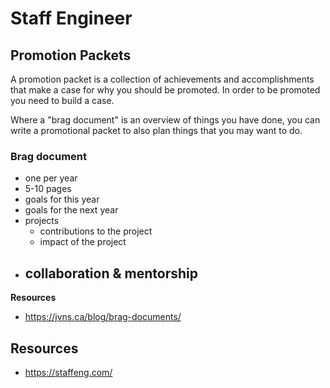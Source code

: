 # Staff Engineer

## Promotion Packets

A promotion packet is a collection of achievements and accomplishments that
make a case for why you should be promoted. In order to be promoted you need
to build a case.

Where a "brag document" is an overview of things you have done, you can write
a promotional packet to also plan things that you may want to do.

### Brag document
- one per year
- 5-10 pages
- goals for this year
- goals for the next year
- projects
    - contributions to the project
    - impact of the project
- collaboration & mentorship
    - 

__Resources__

- https://jvns.ca/blog/brag-documents/


## Resources
- https://staffeng.com/

